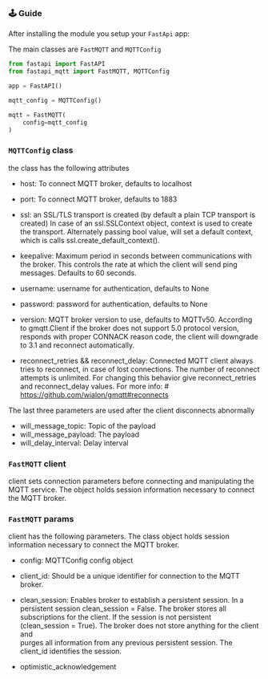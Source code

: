 ### 🕹 Guide

After installing the module you setup your `FastApi` app:

The main classes are `FastMQTT` and `MQTTConfig`

```python
from fastapi import FastAPI
from fastapi_mqtt import FastMQTT, MQTTConfig

app = FastAPI()

mqtt_config = MQTTConfig()

mqtt = FastMQTT(
    config=mqtt_config
)

```

### `MQTTConfig` class

the class has the following attributes

- host: To connect MQTT broker, defaults to localhost
- port: To connect MQTT broker, defaults to 1883

- ssl: an SSL/TLS transport is created (by default a plain TCP transport is created)
  In case of an ssl.SSLContext object, context is used to create the transport.
  Alternately passing bool value, will set a default context,
  which is calls ssl.create_default_context().

- keepalive: Maximum period in seconds between communications with the broker.
  This controls the rate at which the client will send ping messages.
  Defaults to 60 seconds.

- username: username for authentication, defaults to None
- password: password for authentication, defaults to None

- version: MQTT broker version to use, defaults to MQTTv50.
  According to gmqtt.Client if the broker does not support 5.0 protocol version,
  responds with proper CONNACK reason code,
  the client will downgrade to 3.1 and reconnect automatically.

- reconnect_retries && reconnect_delay: Connected MQTT client always tries to reconnect,
  in case of lost connections. The number of reconnect attempts is unlimited.
  For changing this behavior give reconnect_retries and reconnect_delay values.
  For more info: # https://github.com/wialon/gmqtt#reconnects

The last three parameters are used after the client disconnects abnormally

- will_message_topic: Topic of the payload
- will_message_payload: The payload
- will_delay_interval: Delay interval

### `FastMQTT` client

сlient sets connection parameters before connecting and manipulating the MQTT service.
The object holds session information necessary to connect the MQTT broker.

### `FastMQTT` params

client has the following parameters. The class object holds session information necessary to connect the MQTT broker.

- config: MQTTConfig config object

- client_id: Should be a unique identifier for connection to the MQTT broker.

- clean_session: Enables broker to establish a persistent session.
  In a persistent session clean_session = False.
  The broker stores all subscriptions for the client.
  If the session is not persistent (clean_session = True).
  The broker does not store anything for the client and \
   purges all information from any previous persistent session.
  The client_id identifies the session.

- optimistic_acknowledgement
